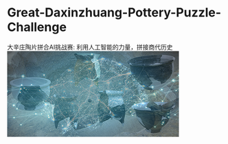# Great-Daxinzhuang-Pottery-Puzzle-Challenge
大辛庄陶片拼合AI挑战赛: 利用人工智能的力量，拼接商代历史
![cover image](https://github.com/Ishita95-harvard/Great-Daxinzhuang-Pottery-Puzzle-Challenge/blob/main/inbox_8898627_686668bdc32afd62cf6b4aeb74f76dc6_JD_pottery%20AI%20competition%20400.png)
